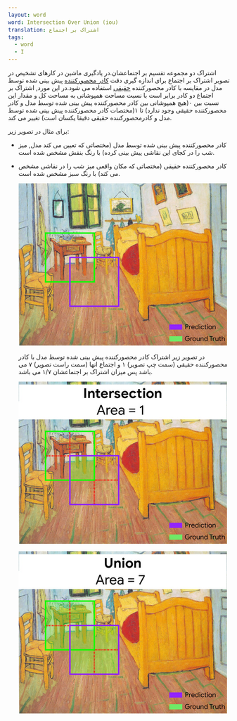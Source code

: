 ```yaml
---
layout: word
word: Intersection Over Union (iou)
translation: اشتراک بر اجتماع
tags:
  - word
  - I
---
```

اشتراک دو مجموعه تقسیم بر اجتماعشان.در یادگیری ماشین در کارهای تشخیص در تصویر اشتراک بر اجتماع برای اندازه گیری دقت [کادر محصورکننده](b/bounding_box/) پیش بینی شده توسط مدل در مقایسه با کادر محصورکننده [](g/ground_truth/)[حقیقی](g/ground_truth/) استفاده می شود.در این مورد, اشتراک بر اجتماع دو کادر برابر است با نسبت مساحت همپوشانی به مساحت کل و مقدار این نسبت بین ۰(هیچ همپوشانی بین کادر محصورکننده پیش بینی شده توسط مدل و کادر محصورکننده حقیقی وجود ندارد) تا ۱(مختصات کادر محصورکننده پیش بینی شده توسط مدل و کادرمحصورکننده حقیقی دقیقا یکسان است) تغییر می کند.

برای مثال در تصویر زیر:

* کادر محصورکننده پیش بینی شده توسط مدل (مختصاتی که تعیین می کند مدل, میز شب را در کجای این نقاشی پیش بینی کرده) با رنگ بنفش مشخص شده است.
* کادر محصورکننده حقیقی (مختصاتی که مکان واقعی میز شب را در نقاشی مشخص می کند) با رنگ سبز مشخص شده است.

  ![](/assets/img/iou_van_gogh_bounding_boxes.jpg)

  در تصویر زیر اشتراک کادر محصورکننده پیش بینی شده توسط مدل با کادر محصورکننده حقیقی‌ (سمت چپ تصویر) ۱ و اجتماع انها (سمت راست تصویر) ۷ می باشد پس میزان اشتراک بر اجتماعشان ۱/۷ می باشد.

  ![](/assets/img/iou_van_gogh_intersection.jpg)

  ![](/assets/img/iou_van_gogh_union.jpg)